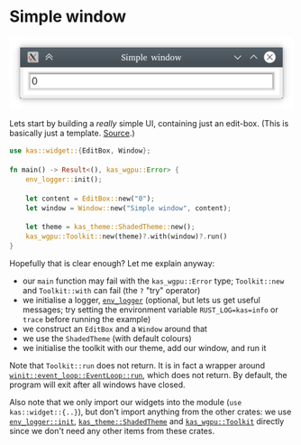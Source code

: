 # Simple window

![Simple window](screenshots/simple-window.png)

Lets start by building a *really* simple UI, containing just an edit-box.
(This is basically just a template. [Source](https://github.com/kas-gui/tutorials/blob/master/examples/counter.rs).)

```rust
use kas::widget::{EditBox, Window};

fn main() -> Result<(), kas_wgpu::Error> {
    env_logger::init();

    let content = EditBox::new("0");
    let window = Window::new("Simple window", content);

    let theme = kas_theme::ShadedTheme::new();
    kas_wgpu::Toolkit::new(theme)?.with(window)?.run()
}
```

Hopefully that is clear enough? Let me explain anyway:

-   our `main` function may fail with the `kas_wgpu::Error` type; `Toolkit::new`
    and `Toolkit::with` can fail (the `?` "try" operator)
-   we initialise a logger, [`env_logger`] (optional,
    but lets us get useful messages; try setting the environment variable
    `RUST_LOG=kas=info` or `trace` before running the example)
-   we construct an `EditBox` and a `Window` around that
-   we use the `ShadedTheme` (with default colours)
-   we initialise the toolkit with our theme, add our window, and run it

Note that `Toolkit::run` does not return. It is in fact a wrapper around
[`winit::event_loop::EventLoop::run`], which does not return.
By default, the program will exit after all windows have closed.

Also note that we only import our widgets into the module (`use kas::widget::{..}`),
but don't import anything from the other crates: we use [`env_logger::init`],
[`kas_theme::ShadedTheme`] and [`kas_wgpu::Toolkit`] directly since we don't need
any other items from these crates.


[`env_logger`]: https://docs.rs/env_logger
[`winit::event_loop::EventLoop::run`]: https://docs.rs/winit/0.24.0/winit/event_loop/struct.EventLoop.html#method.run
[`env_logger::init`]: https://docs.rs/env_logger/0.8.2/env_logger/fn.init.html
[`kas_theme::ShadedTheme`]: https://docs.rs/kas-theme/0.6.0/kas_theme/struct.ShadedTheme.html
[`kas_wgpu::Toolkit`]: https://docs.rs/kas-wgpu/0.6.0/kas_wgpu/struct.Toolkit.html

